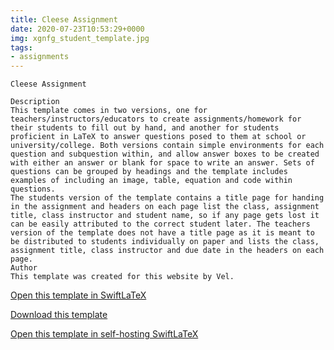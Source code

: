 ```yaml
---
title: Cleese Assignment
date: 2020-07-23T10:53:29+0000
img: xgnfg_student_template.jpg
tags:
- assignments
---
```

```
Cleese Assignment

Description
This template comes in two versions, one for teachers/instructors/educators to create assignments/homework for their students to fill out by hand, and another for students proficient in LaTeX to answer questions posed to them at school or university/college. Both versions contain simple environments for each question and subquestion within, and allow answer boxes to be created with either an answer or blank for space to write an answer. Sets of questions can be grouped by headings and the template includes examples of including an image, table, equation and code within questions.
The students version of the template contains a title page for handing in the assignment and headers on each page list the class, assignment title, class instructor and student name, so if any page gets lost it can be easily attributed to the correct student later. The teachers version of the template does not have a title page as it is meant to be distributed to students individually on paper and lists the class, assignment title, class instructor and due date in the headers on each page.
Author
This template was created for this website by Vel.
```
[Open this template in SwiftLaTeX](https://www.swiftlatex.com/project.html?import=https://swiftlatex.github.io/LaTeXBoilerPlate/zips/pkzdg_cleese_assignment_students.zip&import_name=Cleese%20Assignment)

[Download this template](https://swiftlatex.github.io/LaTeXBoilerPlate/zips/pkzdg_cleese_assignment_students.zip)

[Open this template in self-hosting SwiftLaTeX](http://localhost:3011/project.html?import=https://swiftlatex.github.io/LaTeXBoilerPlate/zips/pkzdg_cleese_assignment_students.zip&import_name=Cleese%20Assignment)

